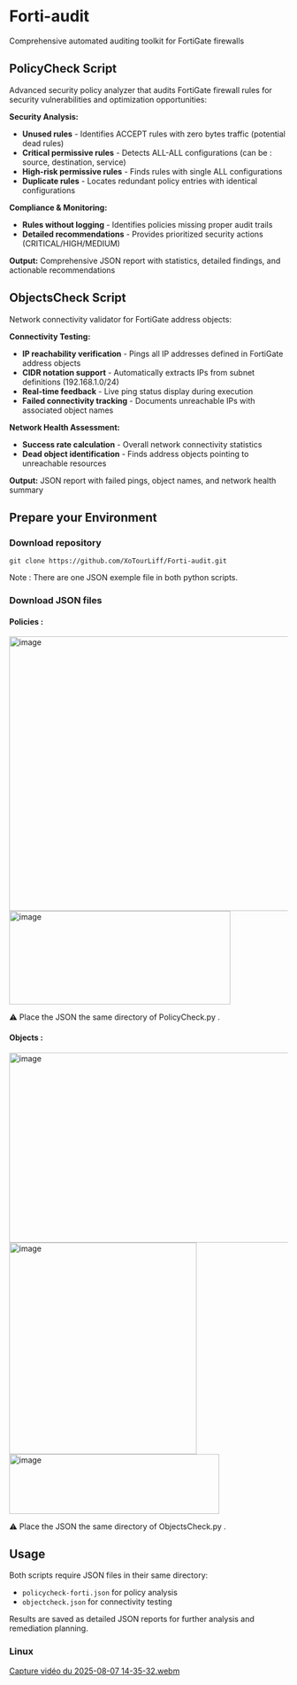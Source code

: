 # Forti-audit
Comprehensive automated auditing toolkit for FortiGate firewalls

## PolicyCheck Script
Advanced security policy analyzer that audits FortiGate firewall rules for security vulnerabilities and optimization opportunities:

**Security Analysis:**
- **Unused rules** - Identifies ACCEPT rules with zero bytes traffic (potential dead rules)
- **Critical permissive rules** - Detects ALL-ALL configurations (can be : source, destination, service)  
- **High-risk permissive rules** - Finds rules with single ALL configurations
- **Duplicate rules** - Locates redundant policy entries with identical configurations

**Compliance & Monitoring:**
- **Rules without logging** - Identifies policies missing proper audit trails
- **Detailed recommendations** - Provides prioritized security actions (CRITICAL/HIGH/MEDIUM)

**Output:** Comprehensive JSON report with statistics, detailed findings, and actionable recommendations

## ObjectsCheck Script  
Network connectivity validator for FortiGate address objects:

**Connectivity Testing:**
- **IP reachability verification** - Pings all IP addresses defined in FortiGate address objects
- **CIDR notation support** - Automatically extracts IPs from subnet definitions (192.168.1.0/24)
- **Real-time feedback** - Live ping status display during execution
- **Failed connectivity tracking** - Documents unreachable IPs with associated object names

**Network Health Assessment:**
- **Success rate calculation** - Overall network connectivity statistics  
- **Dead object identification** - Finds address objects pointing to unreachable resources

**Output:** JSON report with failed pings, object names, and network health summary

## Prepare your Environment

### Download repository

```
git clone https://github.com/XoTourLiff/Forti-audit.git
```
Note : There are one JSON exemple file in both python scripts.

### Download JSON files
#### Policies :

<img width="1904" height="496" alt="image" src="https://github.com/user-attachments/assets/9797d3c9-8209-492f-8789-a8ff76b1d4b6" />

<img width="400" height="169" alt="image" src="https://github.com/user-attachments/assets/88e6be38-d219-49c5-9709-ec8ff84503ef" />


⚠️ Place the JSON the same directory of PolicyCheck.py .
#### Objects :

<img width="1812" height="343" alt="image" src="https://github.com/user-attachments/assets/45e69513-6feb-4a12-a8c6-b9b8528a4a4e" />

<img width="339" height="382" alt="image" src="https://github.com/user-attachments/assets/d6236e34-d7e9-46e7-9889-919f592af564" />

<img width="380" height="108" alt="image" src="https://github.com/user-attachments/assets/b158e13d-c7bb-4ddc-a96e-6b47916a185d" />

⚠️ Place the JSON the same directory of ObjectsCheck.py .


## Usage

Both scripts require JSON files in their same directory:
- `policycheck-forti.json` for policy analysis
- `objectcheck.json` for connectivity testing

Results are saved as detailed JSON reports for further analysis and remediation planning.

### Linux

[Capture vidéo du 2025-08-07 14-35-32.webm](https://github.com/user-attachments/assets/525c892e-4209-43d8-8e29-9e4aed4d18ff)



